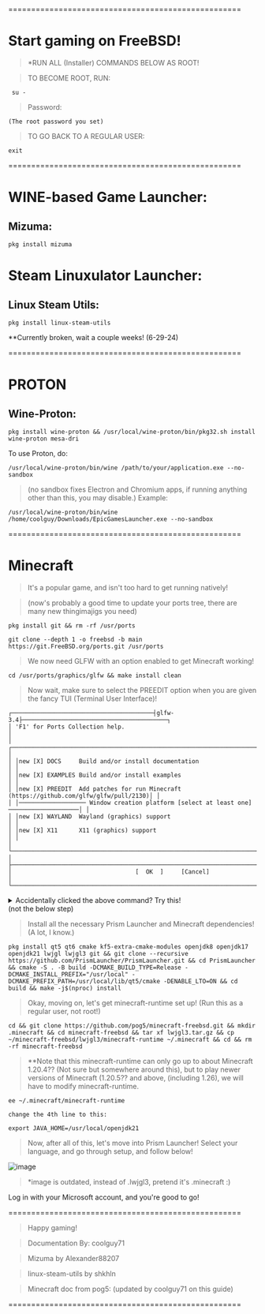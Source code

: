 ===================================================

# Start gaming on FreeBSD!

> *RUN ALL (Installer) COMMANDS BELOW AS ROOT!

> TO BECOME ROOT, RUN: 

```
 su -
```
> Password:

```
(The root password you set)
```

> TO GO BACK TO A REGULAR USER:

```
exit
```

===================================================
# WINE-based Game Launcher:

## Mizuma:

```
pkg install mizuma
```

# Steam Linuxulator Launcher:

## Linux Steam Utils:

```
pkg install linux-steam-utils
```
**Currently broken, wait a couple weeks! (6-29-24)

===================================================
# PROTON

## Wine-Proton:

```
pkg install wine-proton && /usr/local/wine-proton/bin/pkg32.sh install wine-proton mesa-dri
```
To use Proton, do:

```
/usr/local/wine-proton/bin/wine /path/to/your/application.exe --no-sandbox
```
> (no sandbox fixes Electron and Chromium apps, if running anything other than this, you may disable.)
Example:

```
/usr/local/wine-proton/bin/wine /home/coolguy/Downloads/EpicGamesLauncher.exe --no-sandbox
```

===================================================

# Minecraft
> It's a popular game, and isn't too hard to get running natively!

> (now's probably a good time to update your ports tree, there are many new thingimajigs you need)

```
pkg install git && rm -rf /usr/ports
```
```
git clone --depth 1 -o freebsd -b main https://git.FreeBSD.org/ports.git /usr/ports
```

> We now need GLFW with an option enabled to get Minecraft working!

```
cd /usr/ports/graphics/glfw && make install clean
```



> Now wait, make sure to select the PREEDIT option when you are given the fancy TUI (Terminal User Interface)!

    ┌────────────────────────────────────────┤glfw-3.4├─────────────────────────────────────────┐
    │ 'F1' for Ports Collection help.                                                           │  
    │ ┌───────────────────────────────────────────────────────────────────────────────────────┐ │  
    │ │new [X] DOCS     Build and/or install documentation                                    │ │  
    │ │new [X] EXAMPLES Build and/or install examples                                         │ │  
    │ │new [X] PREEDIT  Add patches for run Minecraft (https://github.com/glfw/glfw/pull/2130)│ │  
    │ │─────────────────── Window creation platform [select at least one] ────────────────────│ │  
    │ │new [X] WAYLAND  Wayland (graphics) support                                            │ │  
    │ │new [X] X11      X11 (graphics) support                                                │ │  
    │ └───────────────────────────────────────────────────────────────────────────────────────┘ │  
    ├───────────────────────────────────────────────────────────────────────────────────────────┤  
    │                                   [  OK  ]     [Cancel]                                   │  
    └───────────────────────────────────────────────────────────────────────────────────────────┘  
      
<details>

<summary>Accidentally clicked the above command? Try this!</summary>

```
pkg remove glfw && cd /usr/ports/graphics/glfw && make clean && make rmconfig
```
> Then try the previous steps again!

</details>
(not the below step)

> Install all the necessary Prism Launcher and Minecraft dependencies! (A lot, I know.)
```
pkg install qt5 qt6 cmake kf5-extra-cmake-modules openjdk8 openjdk17 openjdk21 lwjgl lwjgl3 git && git clone --recursive https://github.com/PrismLauncher/PrismLauncher.git && cd PrismLauncher && cmake -S . -B build -DCMAKE_BUILD_TYPE=Release -DCMAKE_INSTALL_PREFIX="/usr/local" -DCMAKE_PREFIX_PATH=/usr/local/lib/qt5/cmake -DENABLE_LTO=ON && cd build && make -j$(nproc) install 
```

> Okay, moving on, let's get minecraft-runtime set up! (Run this as a regular user, not root!)

```
cd && git clone https://github.com/pog5/minecraft-freebsd.git && mkdir .minecraft && cd minecraft-freebsd && tar xf lwjgl3.tar.gz && cp ~/minecraft-freebsd/lwjgl3/minecraft-runtime ~/.minecraft && cd && rm -rf minecraft-freebsd
```

> **Note that this minecraft-runtime can only go up to about Minecraft 1.20.4?? (Not sure but somewhere around this), but to play newer versions of Minecraft (1.20.5?? and above, (including 1.26), we will have to modify minecraft-runtime.

```
ee ~/.minecraft/minecraft-runtime

change the 4th line to this:

export JAVA_HOME=/usr/local/openjdk21
```

> Now, after all of this, let's move into Prism Launcher! Select your language, and go through setup, and follow below!

![image](https://github.com/coolerguy71/FreeBSD-GamingSetup/assets/168948679/793382a4-c435-46c0-ab35-66bae1aa97ac)
> *image is outdated, instead of .lwjgl3, pretend it's .minecraft :)

Log in with your Microsoft account, and you're good to go!

===================================================
> Happy gaming!

> Documentation By: coolguy71

> Mizuma by Alexander88207

> linux-steam-utils by shkhln

> Minecraft doc from pog5: (updated by coolguy71 on this guide)

===================================================
